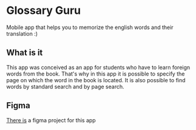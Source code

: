 # Glossary Guru
Mobile app that helps you to memorize the english words and their translation :)

## What is it
This app was conceived as an app for students who have to learn foreign words from the book. That's why in this app it is possible to specify the page on which the word in the book is located.  It is also possible to find words by standard search and by page search.

## Figma
[There is](https://www.figma.com/design/foTcNDlI1KcQCVtlE5K2dC/GlossaryGuru?node-id=0-1&t=F8T1XkKO4EOtSfPs-1) a figma project for this app
